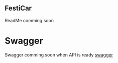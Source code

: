 ## FestiCar

ReadMe comming soon

# Swagger

Swagger comming soon when API is ready
<a href="http://localhost:8080/swagger-ui/index.html?configUrl=/v3/api-docs/swagger-config#/">swagger</a>
